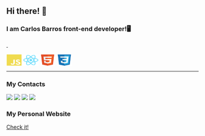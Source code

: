 ## Hi there! 👋
### I am Carlos Barros front-end developer!🖥

<div >
  <a href="https://github.com/carlosbwebdev">
    <img height="150em" alt="" src="https://github-readme-stats.vercel.app/api?username=carlosbwebdev&show_icons=true&theme=cobalt2&include_all_commits=true&count_private=true"/>
      <img height="150em" alt="" src="https://github-readme-stats.vercel.app/api/top-langs/?username=carlosbwebdev&layout=compact&langs_count=7&bg_color=5,511,115&text_color=CCF&title_color=FCF" />
    </a>
</div>  
<div style="display: inline_block"><br>
  <img align="center" alt="Carlos-Js" height="30" width="40" src="https://raw.githubusercontent.com/devicons/devicon/master/icons/javascript/javascript-plain.svg">
  <img align="center" alt="Carlos-React" height="30" width="40" src="https://raw.githubusercontent.com/devicons/devicon/master/icons/react/react-original.svg">
  <img align="center" alt="Carlos-HTML" height="30" width="40" src="https://raw.githubusercontent.com/devicons/devicon/master/icons/html5/html5-original.svg">
  <img align="center" alt="Carlos-CSS" height="30" width="40" src="https://raw.githubusercontent.com/devicons/devicon/master/icons/css3/css3-original.svg">
</div>
  <hr/>
<section>
  <div>
      <h3>My Contacts</h3>
    </div> 
  <div> 
    <a href="https://www.instagram.com/carlobarros.dev/" target="_blank"><img src="https://img.shields.io/badge/-Instagram-%23E4405F?style=for-the-badge&logo=instagram&logoColor=white" target="_blank"></a>
    <a href = "mailto:carlosbwebdev@gmail.com"><img src="https://img.shields.io/badge/-Gmail-%23333?style=for-the-badge&logo=gmail&logoColor=white" target="_blank"></a>
    <a href="https://www.linkedin.com/in/carlos-barros-89806a206" target="_blank"><img src="https://img.shields.io/badge/-LinkedIn-%230077B5?style=for-the-badge&logo=linkedin&logoColor=white" target="_blank"></a> 
    <a href="https://twitter.com/Carlos_webdev" target="_blank"><img src="https://img.shields.io/badge/Twitter-1DA1F2?style=for-the-badge&logo=twitter&logoColor=white" target="_blank"></a> 
  </div>
   <div>
      <h3>My Personal Website</h3>
      <a href="http://developedbycarlos.com">Check it!</a>
    </div> 
  
</section>


